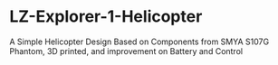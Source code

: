 # LZ-Explorer-1-Helicopter
A Simple Helicopter Design Based on Components from SMYA S107G Phantom, 3D printed, and improvement on Battery and Control
